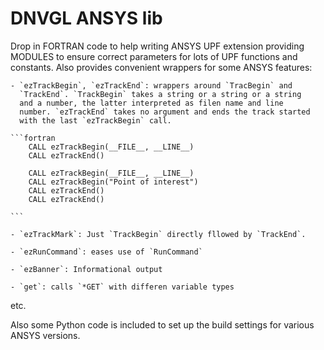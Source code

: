 DNVGL ANSYS lib
===============

Drop in FORTRAN code to help writing ANSYS UPF extension providing
MODULES to ensure correct parameters for lots of UPF functions and
constants. Also provides convenient wrappers for some ANSYS features:

    - `ezTrackBegin`, `ezTrackEnd`: wrappers around `TracBegin` and
      `TrackEnd`. `TrackBegin` takes a string or a string or a string
      and a number, the latter interpreted as filen name and line
      number. `ezTrackEnd` takes no argument and ends the track started
      with the last `ezTrackBegin` call.

    ```fortran
        CALL ezTrackBegin(__FILE__, __LINE__)
        CALL ezTrackEnd()

        CALL ezTrackBegin(__FILE__, __LINE__)
        CALL ezTrackBegin("Point of interest")
        CALL ezTrackEnd()
        CALL ezTrackEnd()

    ```

    - `ezTrackMark`: Just `TrackBegin` directly fllowed by `TrackEnd`.

    - `ezRunCommand`: eases use of `RunCommand`

    - `ezBanner`: Informational output

    - `get`: calls `*GET` with differen variable types

etc.

Also some Python code is included to set up the build settings for
various ANSYS versions.
